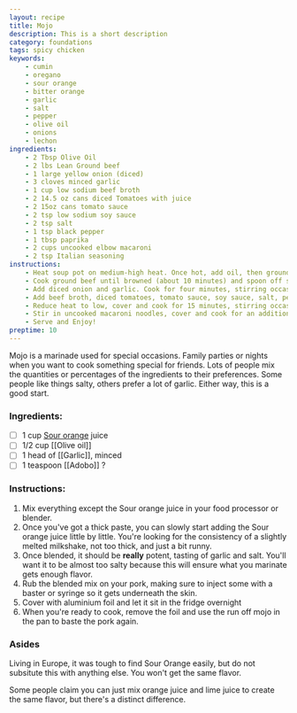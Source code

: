 ```yaml
---
layout: recipe
title: Mojo
description: This is a short description
category: foundations
tags: spicy chicken
keywords: 
    - cumin 
    - oregano 
    - sour orange
    - bitter orange
    - garlic 
    - salt 
    - pepper 
    - olive oil
    - onions 
    - lechon 
ingredients:
    - 2 Tbsp Olive Oil
    - 2 lbs Lean Ground beef
    - 1 large yellow onion (diced)
    - 3 cloves minced garlic
    - 1 cup low sodium beef broth
    - 2 14.5 oz cans diced Tomatoes with juice
    - 2 15oz cans tomato sauce
    - 2 tsp low sodium soy sauce
    - 2 tsp salt
    - 1 tsp black pepper
    - 1 tbsp paprika
    - 2 cups uncooked elbow macaroni
    - 2 tsp Italian seasoning
instructions:
    - Heat soup pot on medium-high heat. Once hot, add oil, then ground beef.
    - Cook ground beef until browned (about 10 minutes) and spoon off some excess fat.
    - Add diced onion and garlic. Cook for four minutes, stirring occasionally.
    - Add beef broth, diced tomatoes, tomato sauce, soy sauce, salt, pepper, Italian seasoning, and paprika. Stir well.
    - Reduce heat to low, cover and cook for 15 minutes, stirring occasionally.
    - Stir in uncooked macaroni noodles, cover and cook for an additional 15-25 minutes, or until pasta is cooked.
    - Serve and Enjoy!
preptime: 10
---
```


Mojo is a marinade used for special occasions. Family parties or nights when you want to cook something special for friends. Lots of people mix the quantities or percentages of the ingredients to their preferences. Some people like things salty, others prefer a lot of garlic. Either way, this is a good start.

### Ingredients:

- [ ] 1 cup [Sour orange](https://en.wikipedia.org/wiki/Bitter_orange) juice 
- [ ] 1/2 cup [[Olive oil]]
- [ ] 1 head of [[Garlic]], minced
- [ ] 1 teaspoon [[Adobo]] ?

### Instructions:

1. Mix everything except the Sour orange juice in your food processor or blender. 
2. Once you've got a thick paste, you can slowly start adding the Sour orange juice little by little. You're looking for the consistency of a slightly melted milkshake, not too thick, and just a bit runny.
3. Once blended, it should be **really** potent, tasting of garlic and salt. You'll want it to be almost too salty because this will ensure what you marinate gets enough flavor.
4. Rub the blended mix on your pork, making sure to inject some with a baster or syringe so it gets underneath the skin.
5. Cover with aluminium foil and let it sit in the fridge overnight 
6. When you're ready to cook, remove the foil and use the run off mojo in the pan to baste the pork again.

### Asides

Living in Europe, it was tough to find Sour Orange easily, but do not subsitute this with anything else. You won't get the same flavor. 

Some people claim you can just mix orange juice and lime juice to create the same flavor, but there's a distinct difference.